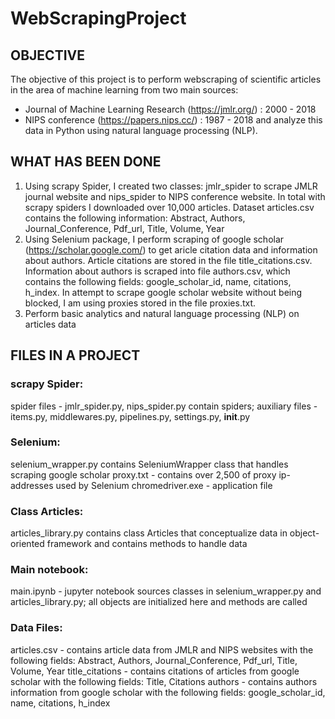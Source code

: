 # WebScrapingProject

## OBJECTIVE


The objective of this project is to perform webscraping of scientific articles in the area of machine learning from two main sources: 
- Journal of Machine Learning Research (https://jmlr.org/) : 2000 - 2018
- NIPS conference (https://papers.nips.cc/) : 1987 - 2018
and analyze this data in Python using natural language processing (NLP). 

## WHAT HAS BEEN DONE

1) Using scrapy Spider, I created two classes: jmlr_spider to scrape JMLR journal website and nips_spider to NIPS conference website. In total with scrapy 
spiders I downloaded over 10,000 articles. Dataset articles.csv contains the following information: Abstract, Authors, Journal_Conference, Pdf_url, Title, Volume, Year
2) Using Selenium package, I perform scraping of google scholar (https://scholar.google.com/) to get aricle citation data and information about authors. Article citations are stored in the file title_citations.csv. Information about authors is scraped into file authors.csv, which contains the following fields: google_scholar_id, name, citations, h_index. In attempt to scrape google scholar website without being blocked, I am using proxies stored in the file proxies.txt.
3) Perform basic analytics and natural language processing (NLP) on articles data

## FILES IN A PROJECT


### scrapy Spider:

spider files - jmlr_spider.py, nips_spider.py contain spiders; auxiliary files - items.py, middlewares.py, pipelines.py, settings.py, __init__.py

### Selenium:

selenium_wrapper.py contains SeleniumWrapper class that handles scraping google scholar 
proxy.txt - contains over 2,500 of proxy ip-addresses used by Selenium
chromedriver.exe - application file

### Class Articles:

articles_library.py contains class Articles that conceptualize data in object-oriented framework and contains methods to handle data

### Main notebook:

main.ipynb - jupyter notebook sources classes in selenium_wrapper.py and articles_library.py; all objects are initialized here and methods are called

### Data Files:
articles.csv - contains article data from JMLR and NIPS websites with the following fields: Abstract, Authors, Journal_Conference, Pdf_url, Title, Volume, Year
title_citations - contains citations of articles from google scholar with the following fields: Title, Citations
authors - contains authors information from google scholar with the following fields: google_scholar_id, name, citations, h_index
